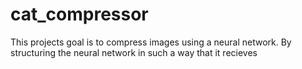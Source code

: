 # cat_compressor
This projects goal is to compress images using a neural network.
By structuring the neural network in such a way that it recieves 